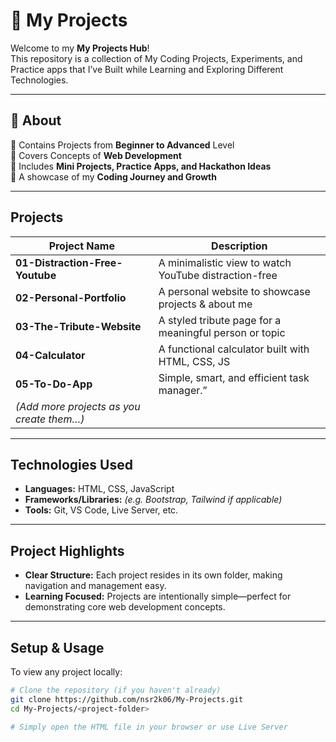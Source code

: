 # 🚀 My Projects

Welcome to my **My Projects Hub**!  
This repository is a collection of My Coding Projects, Experiments, and Practice apps that I’ve Built while Learning and Exploring Different Technologies.  

---

## 📌 About
🔹 Contains Projects from **Beginner to Advanced** Level  
🔹 Covers Concepts of **Web Development**  
🔹 Includes **Mini Projects, Practice Apps, and Hackathon Ideas**  
🔹 A showcase of my **Coding Journey and Growth**  

---

##  Projects

| Project Name | Description |
|--------------|-------------|
| **01-Distraction-Free-Youtube** | A minimalistic view to watch YouTube distraction-free |
| **02-Personal-Portfolio**         | A personal website to showcase projects & about me |
| **03-The-Tribute-Website**       | A styled tribute page for a meaningful person or topic |
| **04-Calculator**                | A functional calculator built with HTML, CSS, JS |
| **05-To-Do-App**                | Simple, smart, and efficient task manager.” |
| *(Add more projects as you create them…)* | |

---

##  Technologies Used
- **Languages:** HTML, CSS, JavaScript
- **Frameworks/Libraries:** *(e.g. Bootstrap, Tailwind if applicable)*
- **Tools:** Git, VS Code, Live Server, etc.

---

##  Project Highlights
- **Clear Structure:** Each project resides in its own folder, making navigation and management easy.
- **Learning Focused:** Projects are intentionally simple—perfect for demonstrating core web development concepts.

---

##  Setup & Usage

To view any project locally:

```bash
# Clone the repository (if you haven't already)
git clone https://github.com/nsr2k06/My-Projects.git
cd My-Projects/<project-folder>

# Simply open the HTML file in your browser or use Live Server
